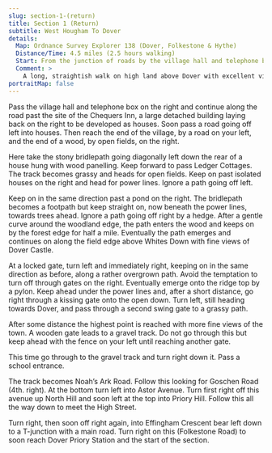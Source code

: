 ```yaml
---
slug: section-1-(return)
title: Section 1 (Return)
subtitle: West Hougham To Dover
details:
  Map: Ordnance Survey Explorer 138 (Dover, Folkestone & Hythe)
  Distance/Time: 4.5 miles (2.5 hours walking)
  Start: From the junction of roads by the village hall and telephone box; it is possible to park on-road in the village
  Comment: >
    A long, straightish walk on high land above Dover with excellent views. Easy walking, with some road walking to return to the station.
portraitMap: false
---
```

Pass the village hall and telephone box on the right and continue along the road past the site of the Chequers Inn, a large detached building laying back on the right to be developed as houses. Soon pass a road going off left into houses. Then reach the end of the village, by a road on your left, and the end of a wood, by open fields, on the right.

Here take the stony bridlepath going diagonally left down the rear of a house hung with wood panelling. Keep forward to pass Ledger Cottages. The track becomes grassy and heads for open fields. Keep on past isolated houses on the right and head for power lines. Ignore a path going off left.

Keep on in the same direction past a pond on the right. The bridlepath becomes a footpath but keep straight on, now beneath the power lines, towards trees ahead. Ignore a path going off right by a hedge. After a gentle curve around the woodland edge, the path enters the wood and keeps on by the forest edge for half a mile. Eventually the path emerges and continues on along the field edge above Whites Down with fine views of Dover Castle.

At a locked gate, turn left and immediately right, keeping on in the same direction as before, along a rather overgrown path. Avoid the temptation to turn off through gates on the right. Eventually emerge onto the ridge top by a pylon. Keep ahead under the power lines and, after a short distance, go right through a kissing gate onto the open down. Turn left, still heading towards Dover, and pass through a second swing gate to a grassy path.

After some distance the highest point is reached with more fine views of the town. A wooden gate leads to a gravel track. Do not go through this but keep ahead with the fence on your left until reaching another gate.

This time go through to the gravel track and turn right down it. Pass a school entrance.

The track becomes Noah’s Ark Road. Follow this looking for Goschen Road (4th. right). At the bottom turn left into Astor Avenue. Turn first right off this avenue up North Hill and soon left at the top into Priory Hill. Follow this all the way down to meet the High Street.

Turn right, then soon off right again, into Effingham Crescent bear left down to a T-junction with a main road. Turn right on this (Folkestone Road) to soon reach Dover Priory Station and the start of the section.

